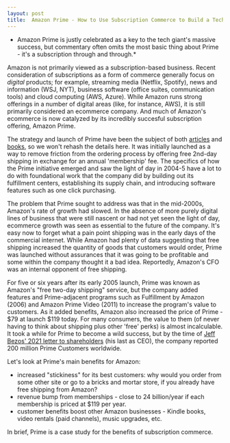 ```yaml
---
layout: post
title:  Amazon Prime - How to Use Subscription Commerce to Build a Tech Giant
---
```


* Amazon Prime is justly celebrated as a key to the tech giant's massive success, but commentary often omits the most basic thing about Prime - it's a subscription through and through.* 

<!--excerpt--> 

Amazon is not primarily viewed as a subscription-based business. Recent consideration of subscriptions as a form of commerce generally focus on *digital* products; for example, streaming media (Netflix, Spotify), news and information (WSJ, NYT), business software (office suites, communication tools) and cloud computing (AWS, Azure). While Amazon runs strong offerings in a number of digital areas (like, for instance, AWS), it is still primarily considered an ecommerce company. And much of Amazon's ecommerce is now catalyzed by its incredibly succesful subscription offering, Amazon Prime.

The strategy and launch of Prime have been the subject of both [articles](https://www.vox.com/recode/2019/5/3/18511544/amazon-prime-oral-history-jeff-bezos-one-day-shipping) and [books](https://www.amazon.com/Brad-Stone/e/B001H6L5IM), so we won't rehash the details here. It was initially launched as a way to remove friction from the ordering process by offering free 2nd-day shipping in exchange for an annual 'membership' fee. The specifics of how the Prime initiative emerged and saw the light of day in 2004-5 have a lot to do with foundational work that the company did by building out its fulfillment centers, establishing its supply chain, and introducing software features such as one click purchasing.

The problem that Prime sought to address was that in the mid-2000s, Amazon's rate of growth had slowed. In the absence of more purely digital lines of business that were still nascent or had not yet seen the light of day, ecommerce growth was seen as essential to the future of the company. It's easy now to forget what a pain point shipping was in the early days of the commercial internet. While Amazon had plenty of data suggesting that free shipping increased the quantity of goods that customers would order, Prime was launched without assurances that it was going to be profitable and some within the company thought it a bad idea. Reportedly, Amazon's CFO was an internal opponent of free shipping.

For five or six years after its early 2005 launch, Prime was known as Amazon's "free two-day shipping" service, but the company added features and Prime-adjacent programs such as Fulfillment by Amazon (2006) and Amazon Prime Video (2011) to increase the program's value to customers. As it added benefits, Amazon also increased the price of Prime - $79 at launch $119 today. For many consumers, the value to them (of never having to think about shipping plus other 'free' perks) is almost incalculable. It took a while for Prime to become a wild success, but by the time of [Jeff Bezos' 2021 letter to shareholders](https://www.aboutamazon.com/news/company-news/2020-letter-to-shareholders) (his last as CEO), the company reported 200 million Prime Customers worldwide.

Let's look at Prime's main benefits for Amazon:
- increased "stickiness" for its best customers: why would you order from some other site or go to a bricks and mortar store, if you already have free shipping from Amazon?
- revenue bump from memberships - close to 24 billion/year if each membership is priced at $119 per year.
- customer benefits boost other Amazon businesses - Kindle books, video rentals (paid channels), music upgrades, etc. 

In brief, Prime is a case study for the benefits of subscription commerce.